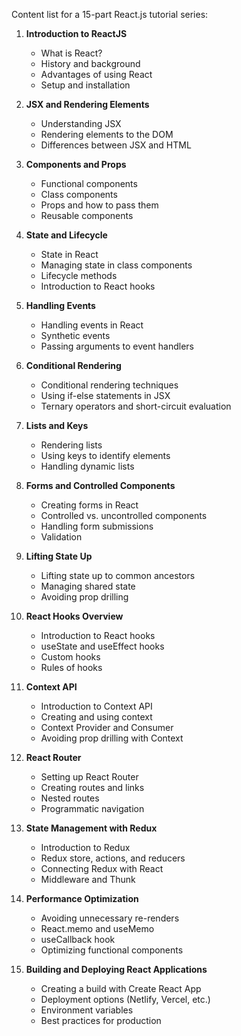 Content list for a 15-part React.js tutorial series:

1. **Introduction to ReactJS**
   - What is React?
   - History and background
   - Advantages of using React
   - Setup and installation

2. **JSX and Rendering Elements**
   - Understanding JSX
   - Rendering elements to the DOM
   - Differences between JSX and HTML

3. **Components and Props**
   - Functional components
   - Class components
   - Props and how to pass them
   - Reusable components

4. **State and Lifecycle**
   - State in React
   - Managing state in class components
   - Lifecycle methods
   - Introduction to React hooks

5. **Handling Events**
   - Handling events in React
   - Synthetic events
   - Passing arguments to event handlers

6. **Conditional Rendering**
   - Conditional rendering techniques
   - Using if-else statements in JSX
   - Ternary operators and short-circuit evaluation

7. **Lists and Keys**
   - Rendering lists
   - Using keys to identify elements
   - Handling dynamic lists

8. **Forms and Controlled Components**
   - Creating forms in React
   - Controlled vs. uncontrolled components
   - Handling form submissions
   - Validation

9. **Lifting State Up**
   - Lifting state up to common ancestors
   - Managing shared state
   - Avoiding prop drilling

10. **React Hooks Overview**
    - Introduction to React hooks
    - useState and useEffect hooks
    - Custom hooks
    - Rules of hooks

11. **Context API**
    - Introduction to Context API
    - Creating and using context
    - Context Provider and Consumer
    - Avoiding prop drilling with Context

12. **React Router**
    - Setting up React Router
    - Creating routes and links
    - Nested routes
    - Programmatic navigation

13. **State Management with Redux**
    - Introduction to Redux
    - Redux store, actions, and reducers
    - Connecting Redux with React
    - Middleware and Thunk

14. **Performance Optimization**
    - Avoiding unnecessary re-renders
    - React.memo and useMemo
    - useCallback hook
    - Optimizing functional components

15. **Building and Deploying React Applications**
    - Creating a build with Create React App
    - Deployment options (Netlify, Vercel, etc.)
    - Environment variables
    - Best practices for production


